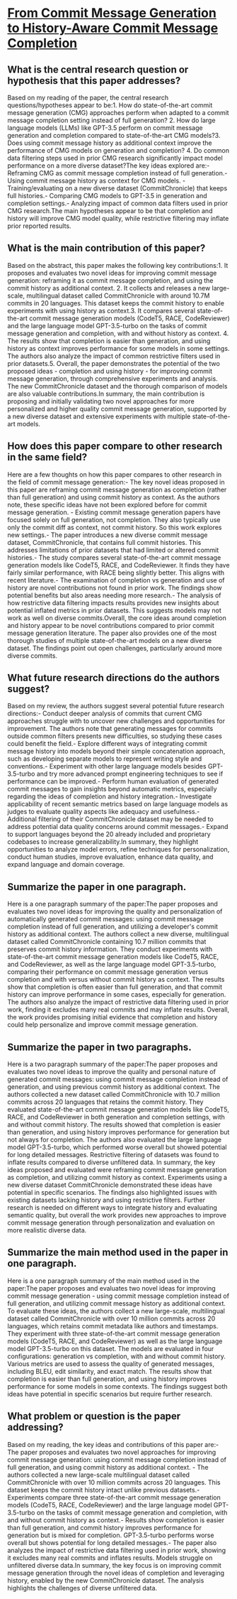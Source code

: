 # [From Commit Message Generation to History-Aware Commit Message   Completion](https://arxiv.org/abs/2308.07655)

## What is the central research question or hypothesis that this paper addresses?

Based on my reading of the paper, the central research questions/hypotheses appear to be:1. How do state-of-the-art commit message generation (CMG) approaches perform when adapted to a commit message completion setting instead of full generation? 2. How do large language models (LLMs) like GPT-3.5 perform on commit message generation and completion compared to state-of-the-art CMG models?3. Does using commit message history as additional context improve the performance of CMG models on generation and completion? 4. Do common data filtering steps used in prior CMG research significantly impact model performance on a more diverse dataset?The key ideas explored are:- Reframing CMG as commit message completion instead of full generation.- Using commit message history as context for CMG models. - Training/evaluating on a new diverse dataset (CommitChronicle) that keeps full histories.- Comparing CMG models to GPT-3.5 in generation and completion settings.- Analyzing impact of common data filters used in prior CMG research.The main hypotheses appear to be that completion and history will improve CMG model quality, while restrictive filtering may inflate prior reported results.


## What is the main contribution of this paper?

Based on the abstract, this paper makes the following key contributions:1. It proposes and evaluates two novel ideas for improving commit message generation: reframing it as commit message completion, and using the commit history as additional context. 2. It collects and releases a new large-scale, multilingual dataset called CommitChronicle with around 10.7M commits in 20 languages. This dataset keeps the commit history to enable experiments with using history as context.3. It compares several state-of-the-art commit message generation models (CodeT5, RACE, CodeReviewer) and the large language model GPT-3.5-turbo on the tasks of commit message generation and completion, with and without history as context. 4. The results show that completion is easier than generation, and using history as context improves performance for some models in some settings. The authors also analyze the impact of common restrictive filters used in prior datasets.5. Overall, the paper demonstrates the potential of the two proposed ideas - completion and using history - for improving commit message generation, through comprehensive experiments and analysis. The new CommitChronicle dataset and the thorough comparison of models are also valuable contributions.In summary, the main contribution is proposing and initially validating two novel approaches for more personalized and higher quality commit message generation, supported by a new diverse dataset and extensive experiments with multiple state-of-the-art models.


## How does this paper compare to other research in the same field?

Here are a few thoughts on how this paper compares to other research in the field of commit message generation:- The key novel ideas proposed in this paper are reframing commit message generation as completion (rather than full generation) and using commit history as context. As the authors note, these specific ideas have not been explored before for commit message generation. - Existing commit message generation papers have focused solely on full generation, not completion. They also typically use only the commit diff as context, not commit history. So this work explores new settings.- The paper introduces a new diverse commit message dataset, CommitChronicle, that contains full commit histories. This addresses limitations of prior datasets that had limited or altered commit histories.- The study compares several state-of-the-art commit message generation models like CodeT5, RACE, and CodeReviewer. It finds they have fairly similar performance, with RACE being slightly better. This aligns with recent literature.- The examination of completion vs generation and use of history are novel contributions not found in prior work. The findings show potential benefits but also areas needing more research.- The analysis of how restrictive data filtering impacts results provides new insights about potential inflated metrics in prior datasets. This suggests models may not work as well on diverse commits.Overall, the core ideas around completion and history appear to be novel contributions compared to prior commit message generation literature. The paper also provides one of the most thorough studies of multiple state-of-the-art models on a new diverse dataset. The findings point out open challenges, particularly around more diverse commits.


## What future research directions do the authors suggest?

Based on my review, the authors suggest several potential future research directions:- Conduct deeper analysis of commits that current CMG approaches struggle with to uncover new challenges and opportunities for improvement. The authors note that generating messages for commits outside common filters presents new difficulties, so studying these cases could benefit the field.- Explore different ways of integrating commit message history into models beyond their simple concatenation approach, such as developing separate models to represent writing style and conventions.- Experiment with other large language models besides GPT-3.5-turbo and try more advanced prompt engineering techniques to see if performance can be improved.- Perform human evaluation of generated commit messages to gain insights beyond automatic metrics, especially regarding the ideas of completion and history integration.- Investigate applicability of recent semantic metrics based on large language models as judges to evaluate quality aspects like adequacy and usefulness.- Additional filtering of their CommitChronicle dataset may be needed to address potential data quality concerns around commit messages.- Expand to support languages beyond the 20 already included and proprietary codebases to increase generalizability.In summary, they highlight opportunities to analyze model errors, refine techniques for personalization, conduct human studies, improve evaluation, enhance data quality, and expand language and domain coverage.


## Summarize the paper in one paragraph.

Here is a one paragraph summary of the paper:The paper proposes and evaluates two novel ideas for improving the quality and personalization of automatically generated commit messages: using commit message completion instead of full generation, and utilizing a developer's commit history as additional context. The authors collect a new diverse, multilingual dataset called CommitChronicle containing 10.7 million commits that preserves commit history information. They conduct experiments with state-of-the-art commit message generation models like CodeT5, RACE, and CodeReviewer, as well as the large language model GPT-3.5-turbo, comparing their performance on commit message generation versus completion and with versus without commit history as context. The results show that completion is often easier than full generation, and that commit history can improve performance in some cases, especially for generation. The authors also analyze the impact of restrictive data filtering used in prior work, finding it excludes many real commits and may inflate results. Overall, the work provides promising initial evidence that completion and history could help personalize and improve commit message generation.


## Summarize the paper in two paragraphs.

Here is a two paragraph summary of the paper:The paper proposes and evaluates two novel ideas to improve the quality and personal nature of generated commit messages: using commit message completion instead of generation, and using previous commit history as additional context. The authors collected a new dataset called CommitChronicle with 10.7 million commits across 20 languages that retains the commit history. They evaluated state-of-the-art commit message generation models like CodeT5, RACE, and CodeReviewer in both generation and completion settings, with and without commit history. The results showed that completion is easier than generation, and using history improves performance for generation but not always for completion. The authors also evaluated the large language model GPT-3.5-turbo, which performed worse overall but showed potential for long detailed messages. Restrictive filtering of datasets was found to inflate results compared to diverse unfiltered data. In summary, the key ideas proposed and evaluated were reframing commit message generation as completion, and utilizing commit history as context. Experiments using a new diverse dataset CommitChronicle demonstrated these ideas have potential in specific scenarios. The findings also highlighted issues with existing datasets lacking history and using restrictive filters. Further research is needed on different ways to integrate history and evaluating semantic quality, but overall the work provides new approaches to improve commit message generation through personalization and evaluation on more realistic diverse data.


## Summarize the main method used in the paper in one paragraph.

Here is a one paragraph summary of the main method used in the paper:The paper proposes and evaluates two novel ideas for improving commit message generation - using commit message completion instead of full generation, and utilizing commit message history as additional context. To evaluate these ideas, the authors collect a new large-scale, multilingual dataset called CommitChronicle with over 10 million commits across 20 languages, which retains commit metadata like authors and timestamps. They experiment with three state-of-the-art commit message generation models (CodeT5, RACE, and CodeReviewer) as well as the large language model GPT-3.5-turbo on this dataset. The models are evaluated in four configurations: generation vs completion, with and without commit history. Various metrics are used to assess the quality of generated messages, including BLEU, edit similarity, and exact match. The results show that completion is easier than full generation, and using history improves performance for some models in some contexts. The findings suggest both ideas have potential in specific scenarios but require further research.


## What problem or question is the paper addressing?

Based on my reading, the key ideas and contributions of this paper are:- The paper proposes and evaluates two novel approaches for improving commit message generation: using commit message completion instead of full generation, and using commit history as additional context. - The authors collected a new large-scale multilingual dataset called CommitChronicle with over 10 million commits across 20 languages. This dataset keeps the commit history intact unlike previous datasets.- Experiments compare three state-of-the-art commit message generation models (CodeT5, RACE, CodeReviewer) and the large language model GPT-3.5-turbo on the tasks of commit message generation and completion, with and without commit history as context.- Results show completion is easier than full generation, and commit history improves performance for generation but is mixed for completion. GPT-3.5-turbo performs worse overall but shows potential for long detailed messages.- The paper also analyzes the impact of restrictive data filtering used in prior work, showing it excludes many real commits and inflates results. Models struggle on unfiltered diverse data.In summary, the key focus is on improving commit message generation through the novel ideas of completion and leveraging history, enabled by the new CommitChronicle dataset. The analysis highlights the challenges of diverse unfiltered data.

